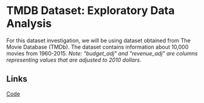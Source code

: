 # TMDB Dataset: Exploratory Data Analysis

For this dataset investigation, we will be using dataset obtained from The Movie Database (TMDb). The dataset contains information about 10,000 movies from 1960-2015. <em>Note: "budget_adj" and "revenue_adj" are columns representing values that are adjusted to 2010 dollars.</em>

## Links

[Code](https://nbviewer.jupyter.org/github/mxtng/tmdb-eda/blob/master/src/tmdb.ipynb)